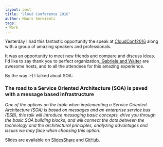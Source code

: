 ```yaml
---
layout: post
title: "Cloud Conference 2016"
author: Mauro Servienti
tags:
- Work
---
```


Yesterday I had this fantastic opportunity the speak at [CloudConf2016](http://2016.cloudconf.it/) along with a group of amazing speakers and professionals.

It was an opportunity to meet new friends and compare and discuss ideas. I'd like to say thank you to perfect organization,[ Gabriele and Walter](http://www.corley.it/) are awesome hosts, and to all the attendees for this amazing experience.

By the way :-) I talked about SOA:

### The road to a Service Oriented Architecture (SOA) is paved with a message based infrastructure

*One of the options on the table when implementing a Service Oriented Architecture (SOA) is based on messages and an enterprise service bus (ESB), this talk will introduce messaging basic concepts, drive you through the basic SOA building blocks, and will connect the dots between the technology and the architectural principles, analyzing advantages and issues we may face when choosing this option.*

Slides are available on [SlidesShare](http://www.slideshare.net/mauroservienti/the-road-to-a-service-oriented-architecture-soa) and [GitHub](https://github.com/mauroservienti/Conferences/blob/2016/CloudConf2016/soa.pptx).
